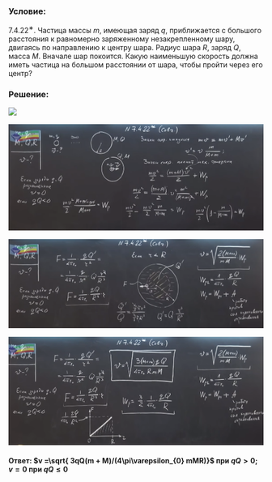 ###  Условие:

$7.4.22^{∗}.$ Частица массы $m$, имеющая заряд $q$, приближается с большого расстояния к равномерно заряженному незакрепленному шару, двигаясь по направлению к центру шара. Радиус шара $R$, заряд $Q$, масса $M$. Вначале шар покоится. Какую наименьшую скорость должна иметь частица на большом расстоянии от шара, чтобы пройти через его центр?

###  Решение:

![](https://www.youtube.com/embed/gup8N0I9Tn4)

![|1687x702, 67%](../../img/7.4.22/01.png)

![|1786x626, 67%](../../img/7.4.22/02.png)

![|1755x743, 67%](../../img/7.4.22/03.png)

#### Ответ: $v =\sqrt{ 3qQ(m + M)/(4\pi\varepsilon_{0} mMR)}$ при $qQ > 0; \, v = 0$ при $qQ \le 0$